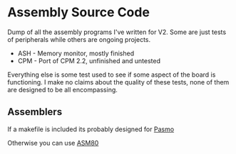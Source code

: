 # Assembly Source CodeDump of all the assembly programs I've written for V2.  Some are just tests of peripherals while others are ongoing projects.  * ASH - Memory monitor, mostly finished* CPM - Port of CPM 2.2, unfinished and untestedEverything else is some test used to see if some aspect of the board is functioning.  I make no claims about the quality of these tests,  none of them are designed to be all encompassing.## AssemblersIf a makefile is included its probably designed for[Pasmo](http://pasmo.speccy.org/)Otherwise you can use [ASM80](https://www.asm80.com/)